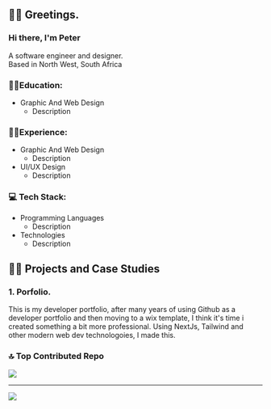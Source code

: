 ## 👋😊  Greetings.

### Hi there, I'm Peter
A software engineer and designer.<br>
Based in North West, South Africa
### 🧑‍🎓Education:
+ Graphic And Web Design
  * Description
### 👷‍♂️Experience:
+ Graphic And Web Design
  * Description
+ UI/UX Design
  * Description
### 💻 Tech Stack:
+ Programming Languages
  * Description
+ Technologies
  * Description   
## 🧑‍💻 Projects and Case Studies

### 1. Porfolio.
This is my developer portfolio, after many years of using Github as a developer portfolio and then moving to a wix template, I think it's time i created something a bit more professional.
Using NextJs, Tailwind and other modern web dev technologoies, I made this.




### 🔝 Top Contributed Repo
![](https://github-contributor-stats.vercel.app/api?username=peterktsitsi&limit=5&theme=dark&combine_all_yearly_contributions=true)



---
[![](https://visitcount.itsvg.in/api?id=peterktsitsi&icon=0&color=0)](https://visitcount.itsvg.in)

<!-- Proudly created with GPRM ( https://gprm.itsvg.in ) -->
